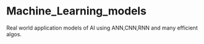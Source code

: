 # Machine_Learning_models
Real world application models of AI using ANN,CNN,RNN and many efficient algos.
